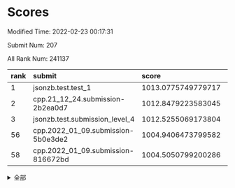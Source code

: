 # Scores

Modified Time: 2022-02-23 00:17:31

Submit Num: 207

All Rank Num: 241137

| rank |               submit               |       score        |       sigma        | pk_num |
| :--- | :--------------------------------- | :----------------- | :----------------- | :----- |
| 1    | jsonzb.test.test_1                 | 1013.0775749779717 | 0.7889337255458195 | 4654   |
| 2    | cpp.21_12_24.submission-2b2ea0d7   | 1012.8479223583045 | 0.7830498672929574 | 4659   |
| 3    | jsonzb.test.submission_level_4     | 1012.5255069173804 | 0.7775272452727919 | 4661   |
| 56   | cpp.2022_01_09.submission-5b0e3de2 | 1004.9406473799582 | 0.7211631074332607 | 4658   |
| 58   | cpp.2022_01_09.submission-816672bd | 1004.5050799200286 | 0.7129420472996865 | 4661   |


<details>
<summary>全部</summary>

| rank |                 submit                 |       score        |       sigma        | pk_num |
| :--- | :------------------------------------- | :----------------- | :----------------- | :----- |
| 1    | jsonzb.test.test_1                     | 1013.0775749779717 | 0.7889337255458195 | 4654   |
| 2    | cpp.21_12_24.submission-2b2ea0d7       | 1012.8479223583045 | 0.7830498672929574 | 4659   |
| 3    | jsonzb.test.submission_level_4         | 1012.5255069173804 | 0.7775272452727919 | 4661   |
| 4    | gobigger.level_3.submission_level_3_3  | 1011.5547490376504 | 0.7778912538128722 | 4661   |
| 5    | gobigger.level_3.submission_level_3_34 | 1011.5168888594842 | 0.7830065434573295 | 4658   |
| 6    | gobigger.level_3.submission_level_3_45 | 1011.4058509281582 | 0.7906941855280135 | 4653   |
| 7    | gobigger.level_3.submission_level_3_20 | 1011.3442614159903 | 0.7725176815387839 | 4659   |
| 8    | gobigger.level_3.submission_level_3_16 | 1011.3421701590389 | 0.7792817761328032 | 4657   |
| 9    | gobigger.level_3.submission_level_3_24 | 1010.9459838394309 | 0.7610242764971294 | 4667   |
| 10   | gobigger.level_3.submission_level_3_35 | 1010.9344734285613 | 0.754976489854564  | 4664   |
| 11   | gobigger.level_3.submission_level_3_37 | 1010.6979498086349 | 0.7647121935257801 | 4659   |
| 12   | gobigger.level_3.submission_level_3_6  | 1010.6909789909156 | 0.7580825542310196 | 4659   |
| 13   | gobigger.level_3.submission_level_3_48 | 1010.6300123584442 | 0.7555418879642648 | 4657   |
| 14   | gobigger.level_3.submission_level_3_32 | 1010.6130899200973 | 0.750071672894621  | 4662   |
| 15   | gobigger.level_3.submission_level_3_11 | 1010.5757879000702 | 0.752024030056391  | 4659   |
| 16   | gobigger.level_3.submission_level_3_30 | 1010.5632320992299 | 0.7698131894039597 | 4659   |
| 17   | gobigger.level_3.submission_level_3_26 | 1010.4051152557956 | 0.7705095827933777 | 4659   |
| 18   | gobigger.level_3.submission_level_3_7  | 1010.3909967639322 | 0.7695907424976904 | 4661   |
| 19   | gobigger.level_3.submission_level_3_47 | 1010.3230256201953 | 0.7678907995922031 | 4662   |
| 20   | gobigger.level_3.submission_level_3_42 | 1010.3089759844786 | 0.7663349486207467 | 4665   |
| 21   | gobigger.level_3.submission_level_3_1  | 1010.3072364547909 | 0.772279229532716  | 4656   |
| 22   | gobigger.level_3.submission_level_3_40 | 1010.0627884036631 | 0.7512340233674893 | 4663   |
| 23   | gobigger.level_3.submission_level_3_25 | 1009.990795255725  | 0.7499169166595023 | 4657   |
| 24   | gobigger.level_3.submission_level_3_14 | 1009.9778080825049 | 0.7503902378012698 | 4659   |
| 25   | gobigger.level_3.submission_level_3_36 | 1009.8265498175407 | 0.7654975009458066 | 4663   |
| 26   | gobigger.level_3.submission_level_3_27 | 1009.8200699958763 | 0.7478171606264918 | 4659   |
| 27   | gobigger.level_3.submission_level_3_22 | 1009.7847898635762 | 0.7465437700965805 | 4662   |
| 28   | gobigger.level_3.submission_level_3_33 | 1009.7095261401125 | 0.7344383121767987 | 4661   |
| 29   | gobigger.level_3.submission_level_3_44 | 1009.667299346121  | 0.759006699327525  | 4662   |
| 30   | gobigger.level_3.submission_level_3_17 | 1009.6470465257001 | 0.7846760228463012 | 4655   |
| 31   | gobigger.level_3.submission_level_3_46 | 1009.6398670167193 | 0.7396606031056299 | 4662   |
| 32   | gobigger.level_3.submission_level_3_23 | 1009.5608179175249 | 0.7714572064575324 | 4655   |
| 33   | gobigger.level_3.submission_level_3_18 | 1009.4524213146195 | 0.7477937302780399 | 4660   |
| 34   | gobigger.level_3.submission_level_3_5  | 1009.4321917846247 | 0.7318254470897774 | 4658   |
| 35   | gobigger.level_3.submission_level_3_49 | 1009.4125234341726 | 0.7517536907725971 | 4657   |
| 36   | gobigger.level_3.submission_level_3_4  | 1009.3948051047487 | 0.7503573863445627 | 4665   |
| 37   | gobigger.level_3.submission_level_3_29 | 1009.3870726295509 | 0.7580477108010639 | 4661   |
| 38   | gobigger.level_3.submission_level_3_19 | 1009.336394645792  | 0.7507870696715382 | 4660   |
| 39   | gobigger.level_3.submission_level_3_8  | 1009.2657133124026 | 0.7757969849504159 | 4659   |
| 40   | gobigger.level_3.submission_level_3_31 | 1009.2128864034098 | 0.754849832154714  | 4660   |
| 41   | gobigger.level_3.submission_level_3_21 | 1009.1880854393007 | 0.7490514093934798 | 4660   |
| 42   | gobigger.level_3.submission_level_3_41 | 1009.1870490180426 | 0.7527910998898184 | 4663   |
| 43   | gobigger.level_3.submission_level_3_9  | 1009.1431416655735 | 0.7399673665267669 | 4659   |
| 44   | gobigger.level_3.submission_level_3_38 | 1009.1272132642803 | 0.7609698232002733 | 4659   |
| 45   | gobigger.level_3.submission_level_3_13 | 1009.0527886453547 | 0.7371574621392638 | 4660   |
| 46   | gobigger.level_3.submission_level_3_10 | 1009.0046511851313 | 0.7516742910003298 | 4664   |
| 47   | gobigger.level_3.submission_level_3_43 | 1008.9941847959079 | 0.7774096111860876 | 4657   |
| 48   | gobigger.level_3.submission_level_3_2  | 1008.8504044489338 | 0.7428139460099449 | 4655   |
| 49   | gobigger.level_3.submission_level_3_0  | 1008.5859850470401 | 0.7427998807810661 | 4658   |
| 50   | gobigger.level_3.submission_level_3_15 | 1008.5637651374269 | 0.7532028626831684 | 4660   |
| 51   | gobigger.level_3.submission_level_3_12 | 1008.5203829182839 | 0.7749920012136512 | 4661   |
| 52   | gobigger.level_3.submission_level_3_28 | 1008.4749974011237 | 0.7647775819651285 | 4657   |
| 53   | gobigger.level_3.submission_level_3_39 | 1008.4206915023314 | 0.7365391739177359 | 4658   |
| 54   | gobigger.level_1.submission_level_1_27 | 1006.0831105021953 | 0.7351842106366215 | 4660   |
| 55   | gobigger.level_1.submission_level_1_32 | 1004.9490026113612 | 0.7208062787070398 | 4656   |
| 56   | cpp.2022_01_09.submission-5b0e3de2     | 1004.9406473799582 | 0.7211631074332607 | 4658   |
| 57   | gobigger.level_1.submission_level_1_17 | 1004.5517449146242 | 0.7263688952888292 | 4659   |
| 58   | cpp.2022_01_09.submission-816672bd     | 1004.5050799200286 | 0.7129420472996865 | 4661   |
| 59   | gobigger.level_1.submission_level_1_23 | 1004.4803841786244 | 0.7323993623520922 | 4658   |
| 60   | gobigger.level_1.submission_level_1_0  | 1004.1644326447537 | 0.7142249453047946 | 4667   |
| 61   | gobigger.level_1.submission_level_1_5  | 1004.1585048656342 | 0.7153782201861663 | 4660   |
| 62   | gobigger.level_1.submission_level_1_28 | 1004.1201372637055 | 0.7113090400434987 | 4663   |
| 63   | gobigger.level_1.submission_level_1_15 | 1004.0450243017535 | 0.7092935891145574 | 4656   |
| 64   | gobigger.level_1.submission_level_1_2  | 1004.0438236704624 | 0.7044840095124579 | 4657   |
| 65   | gobigger.level_1.submission_level_1_19 | 1003.9947903567645 | 0.7083242763311426 | 4658   |
| 66   | gobigger.level_1.submission_level_1_48 | 1003.930407439762  | 0.7157015245489513 | 4661   |
| 67   | gobigger.level_1.submission_level_1_31 | 1003.8912654918115 | 0.7270995885189641 | 4655   |
| 68   | gobigger.level_1.submission_level_1_41 | 1003.8862143345921 | 0.703923942496738  | 4664   |
| 69   | gobigger.level_1.submission_level_1_46 | 1003.8045029089303 | 0.7268293285131529 | 4660   |
| 70   | gobigger.level_1.submission_level_1_33 | 1003.7168577029697 | 0.7061047844518793 | 4659   |
| 71   | gobigger.level_1.submission_level_1_13 | 1003.6838591159074 | 0.7039978491437611 | 4659   |
| 72   | gobigger.level_1.submission_level_1_36 | 1003.5890367987621 | 0.7155397935235407 | 4660   |
| 73   | gobigger.level_1.submission_level_1_49 | 1003.5168821175326 | 0.7227840413450501 | 4659   |
| 74   | gobigger.level_1.submission_level_1_20 | 1003.5093527657168 | 0.7113741714591929 | 4662   |
| 75   | gobigger.level_1.submission_level_1_24 | 1003.4415345713982 | 0.722308637632884  | 4661   |
| 76   | gobigger.level_1.submission_level_1_43 | 1003.4209729968558 | 0.7147999540951276 | 4661   |
| 77   | gobigger.level_1.submission_level_1_30 | 1003.4115250808079 | 0.7131284703834105 | 4657   |
| 78   | gobigger.level_1.submission_level_1_16 | 1003.3827123102263 | 0.7249413165772994 | 4655   |
| 79   | gobigger.level_1.submission_level_1_14 | 1003.3558275118835 | 0.717534963461459  | 4658   |
| 80   | gobigger.level_1.submission_level_1_3  | 1003.3123279611759 | 0.7239931398491085 | 4656   |
| 81   | gobigger.level_1.submission_level_1_11 | 1003.2963727957067 | 0.712786134196381  | 4657   |
| 82   | gobigger.level_1.submission_level_1_4  | 1003.2816514669862 | 0.7157602314228206 | 4654   |
| 83   | gobigger.level_1.submission_level_1_18 | 1003.2411678070573 | 0.7251276280402775 | 4662   |
| 84   | gobigger.level_1.submission_level_1_25 | 1003.1816587079765 | 0.7161908745603355 | 4661   |
| 85   | gobigger.level_1.submission_level_1_35 | 1003.1449281821336 | 0.7186561666816323 | 4654   |
| 86   | gobigger.level_1.submission_level_1_7  | 1003.1379652947076 | 0.7155234809373437 | 4660   |
| 87   | gobigger.level_1.submission_level_1_12 | 1003.0400009827948 | 0.7109722715889875 | 4660   |
| 88   | gobigger.level_1.submission_level_1_6  | 1003.0320824683541 | 0.7256514111201509 | 4663   |
| 89   | gobigger.level_1.submission_level_1_22 | 1002.9390489510457 | 0.7093512420209623 | 4657   |
| 90   | gobigger.level_1.submission_level_1_38 | 1002.9101357254472 | 0.7143522665090754 | 4660   |
| 91   | gobigger.level_1.submission_level_1_26 | 1002.8503885846586 | 0.7076713731398708 | 4663   |
| 92   | gobigger.level_1.submission_level_1_1  | 1002.8485050611566 | 0.7202977502427069 | 4663   |
| 93   | gobigger.level_1.submission_level_1_21 | 1002.7358229962339 | 0.715311041250446  | 4656   |
| 94   | gobigger.level_1.submission_level_1_9  | 1002.6363136753686 | 0.7189807142804527 | 4657   |
| 95   | gobigger.level_1.submission_level_1_37 | 1002.6298431834317 | 0.7122844649155007 | 4658   |
| 96   | gobigger.level_1.submission_level_1_40 | 1002.6206976168825 | 0.7245961123328153 | 4661   |
| 97   | gobigger.level_1.submission_level_1_8  | 1002.6201402939486 | 0.7220330651320472 | 4658   |
| 98   | gobigger.level_1.submission_level_1_34 | 1002.5159242036315 | 0.704087295220173  | 4661   |
| 99   | gobigger.level_1.submission_level_1_44 | 1002.4686834133336 | 0.7069719407380088 | 4664   |
| 100  | gobigger.level_1.submission_level_1_42 | 1002.4453687721084 | 0.7128649212977914 | 4663   |
| 101  | gobigger.level_1.submission_level_1_29 | 1002.3995931276139 | 0.713790994763468  | 4662   |
| 102  | gobigger.level_1.submission_level_1_47 | 1002.3468467952498 | 0.7182455022739912 | 4658   |
| 103  | gobigger.level_1.submission_level_1_10 | 1002.1283004778868 | 0.715924185909666  | 4663   |
| 104  | gobigger.level_1.submission_level_1_39 | 1001.7795589436012 | 0.711338464249446  | 4657   |
| 105  | gobigger.level_1.submission_level_1_45 | 1000.6147523333209 | 0.718230157470797  | 4656   |
| 106  | gobigger.random.submission_random_18   | 998.2253491483431  | 0.7066556068924696 | 4664   |
| 107  | gobigger.random.submission_random_11   | 997.3166560684007  | 0.7057368789269125 | 4657   |
| 108  | gobigger.random.submission_random_30   | 997.1453696788319  | 0.7069590491953094 | 4660   |
| 109  | gobigger.random.submission_random_3    | 996.9411567923406  | 0.7041054712651967 | 4655   |
| 110  | gobigger.random.submission_random_42   | 996.866790840909   | 0.7126022478577008 | 4659   |
| 111  | gobigger.random.submission_random_2    | 996.8218206890659  | 0.7061283616829533 | 4653   |
| 112  | gobigger.random.submission_random_38   | 996.7915459686378  | 0.7025777468817853 | 4655   |
| 113  | gobigger.random.submission_random_5    | 996.7354697842684  | 0.7289574813426491 | 4663   |
| 114  | gobigger.random.submission_random_9    | 996.7238908359101  | 0.7001903003323237 | 4661   |
| 115  | gobigger.random.submission_random_17   | 996.6496310193997  | 0.7067271621380989 | 4657   |
| 116  | gobigger.random.submission_random_40   | 996.490313064882   | 0.7189482108777632 | 4659   |
| 117  | gobigger.random.submission_random_6    | 996.3636598633641  | 0.7114614296136795 | 4657   |
| 118  | gobigger.random.submission_random_8    | 996.2449898126542  | 0.7222962074725638 | 4657   |
| 119  | gobigger.random.submission_random_22   | 996.2095848149237  | 0.7100828979727164 | 4659   |
| 120  | gobigger.random.submission_random_41   | 996.1849335482883  | 0.7066213358581559 | 4660   |
| 121  | gobigger.random.submission_random_10   | 996.1813666232366  | 0.7034902656310034 | 4660   |
| 122  | gobigger.random.submission_random_32   | 996.1596144111131  | 0.7013408406037015 | 4661   |
| 123  | gobigger.random.submission_random_35   | 996.1049099641316  | 0.7054283168405195 | 4660   |
| 124  | gobigger.random.submission_random_23   | 996.1036028858988  | 0.7106415401720212 | 4661   |
| 125  | gobigger.random.submission_random_19   | 996.0629604747235  | 0.7109952378916028 | 4658   |
| 126  | gobigger.random.submission_random_29   | 996.0186414503237  | 0.7003508006753677 | 4659   |
| 127  | gobigger.random.submission_random_48   | 996.0138844549876  | 0.7018219138298537 | 4667   |
| 128  | gobigger.random.submission_random_12   | 995.9923196846714  | 0.7181764248559274 | 4665   |
| 129  | gobigger.random.submission_random_27   | 995.9527176610435  | 0.7254493061169405 | 4661   |
| 130  | gobigger.random.submission_random_33   | 995.9439417922671  | 0.7006690228489574 | 4660   |
| 131  | gobigger.random.submission_random_39   | 995.9085167878176  | 0.7095576931237282 | 4659   |
| 132  | gobigger.random.submission_random_44   | 995.8990648551204  | 0.6984439636773488 | 4662   |
| 133  | gobigger.random.submission_random_43   | 995.8719609389042  | 0.700893939316833  | 4656   |
| 134  | gobigger.random.submission_random_46   | 995.8560320350193  | 0.6955143035463256 | 4654   |
| 135  | gobigger.random.submission_random_1    | 995.7828442186119  | 0.7133299336918775 | 4660   |
| 136  | gobigger.random.submission_random_36   | 995.7664848745834  | 0.7154706208451892 | 4657   |
| 137  | gobigger.random.submission_random_24   | 995.749752284347   | 0.7330513120144492 | 4660   |
| 138  | gobigger.random.submission_random_4    | 995.6780545280878  | 0.6979619176068279 | 4657   |
| 139  | gobigger.random.submission_random_37   | 995.5805237460395  | 0.7027133779932674 | 4660   |
| 140  | gobigger.random.submission_random_45   | 995.5765804792874  | 0.7078495068682609 | 4657   |
| 141  | gobigger.random.submission_random_7    | 995.5679893461373  | 0.7155889638042137 | 4658   |
| 142  | gobigger.random.submission_random_49   | 995.5224555786314  | 0.7085210257040533 | 4662   |
| 143  | gobigger.random.submission_random_0    | 995.5158460421164  | 0.7222685219100808 | 4659   |
| 144  | gobigger.random.submission_random_26   | 995.4232306094226  | 0.7195846418138935 | 4657   |
| 145  | gobigger.random.submission_random_34   | 995.2903629057146  | 0.7104755659327945 | 4658   |
| 146  | gobigger.random.submission_random_31   | 995.28705518046    | 0.7270797710109167 | 4662   |
| 147  | gobigger.random.submission_random_16   | 995.2800767532754  | 0.7109329013346103 | 4663   |
| 148  | gobigger.random.submission_random_20   | 995.2372292975251  | 0.7355111117335171 | 4656   |
| 149  | gobigger.random.submission_random_21   | 995.2284276766317  | 0.7223837979301249 | 4660   |
| 150  | gobigger.random.submission_random_47   | 995.0987912738811  | 0.7165993961003405 | 4660   |
| 151  | gobigger.random.submission_random_14   | 995.0607063156363  | 0.7110315854638052 | 4663   |
| 152  | gobigger.random.submission_random_15   | 995.0284607192128  | 0.7114511259786699 | 4659   |
| 153  | gobigger.random.submission_random_13   | 994.7727851636145  | 0.7054163118206525 | 4659   |
| 154  | gobigger.random.submission_random_28   | 994.291426776982   | 0.7235356539496264 | 4659   |
| 155  | gobigger.random.submission_random_25   | 994.1261400638981  | 0.7090220732654403 | 4657   |
| 156  | gobigger.level_2.submission_level_2_4  | 993.9590592761784  | 0.7257220677522959 | 4659   |
| 157  | gobigger.level_2.submission_level_2_1  | 993.6471809372293  | 0.7269609633329293 | 4659   |
| 158  | gobigger.level_2.submission_level_2_21 | 993.5108800660628  | 0.7215134146565824 | 4663   |
| 159  | gobigger.level_2.submission_level_2_11 | 993.5035947538479  | 0.7275746276795019 | 4660   |
| 160  | gobigger.level_2.submission_level_2_36 | 993.4734301277352  | 0.7285010348581826 | 4662   |
| 161  | gobigger.level_2.submission_level_2_43 | 993.4439866824005  | 0.7306388695987951 | 4659   |
| 162  | gobigger.level_2.submission_level_2_33 | 993.3993988945498  | 0.7372787943035713 | 4660   |
| 163  | gobigger.level_2.submission_level_2_22 | 993.3397490284282  | 0.7506697624425295 | 4659   |
| 164  | gobigger.level_2.submission_level_2_20 | 992.9488498208409  | 0.7603490728371693 | 4665   |
| 165  | gobigger.level_2.submission_level_2_23 | 992.9175891512289  | 0.7261874601248028 | 4654   |
| 166  | gobigger.level_2.submission_level_2_46 | 992.8648980652082  | 0.7449236132336792 | 4660   |
| 167  | gobigger.level_2.submission_level_2_25 | 992.8634757666214  | 0.7235248541639081 | 4663   |
| 168  | gobigger.level_2.submission_level_2_5  | 992.7886191997117  | 0.7468421298100605 | 4665   |
| 169  | gobigger.level_2.submission_level_2_17 | 992.704918867305   | 0.7635607573356703 | 4651   |
| 170  | gobigger.level_2.submission_level_2_10 | 992.6810756721252  | 0.7547294265478512 | 4660   |
| 171  | gobigger.level_2.submission_level_2_3  | 992.6613661554176  | 0.733240947001091  | 4660   |
| 172  | gobigger.level_2.submission_level_2_42 | 992.5416257401711  | 0.7488719130601471 | 4661   |
| 173  | gobigger.level_2.submission_level_2_6  | 992.5405691035749  | 0.744223349579312  | 4660   |
| 174  | gobigger.level_2.submission_level_2_34 | 992.5010995723446  | 0.7389958641161427 | 4657   |
| 175  | gobigger.level_2.submission_level_2_14 | 992.4571372960751  | 0.7484138069295387 | 4662   |
| 176  | gobigger.level_2.submission_level_2_16 | 992.4383486557002  | 0.7371291836252719 | 4658   |
| 177  | gobigger.level_2.submission_level_2_15 | 992.3946344636365  | 0.7438838294037234 | 4663   |
| 178  | gobigger.level_2.submission_level_2_0  | 992.3544014222415  | 0.7309375527211416 | 4661   |
| 179  | gobigger.level_2.submission_level_2_39 | 992.3348147536509  | 0.7367359641688346 | 4656   |
| 180  | gobigger.level_2.submission_level_2_7  | 992.3068915760549  | 0.7440420724793634 | 4661   |
| 181  | gobigger.level_2.submission_level_2_30 | 992.2125843830501  | 0.744355114841547  | 4663   |
| 182  | gobigger.level_2.submission_level_2_27 | 992.1950931800611  | 0.7652756719296405 | 4662   |
| 183  | gobigger.level_2.submission_level_2_18 | 992.1262455663144  | 0.7419187065399369 | 4656   |
| 184  | gobigger.level_2.submission_level_2_49 | 992.1145406813417  | 0.7399144738448746 | 4660   |
| 185  | gobigger.level_2.submission_level_2_24 | 992.1095449376156  | 0.740398808529575  | 4659   |
| 186  | gobigger.level_2.submission_level_2_48 | 992.0098668414442  | 0.7434084920801226 | 4665   |
| 187  | gobigger.level_2.submission_level_2_31 | 991.8203547410344  | 0.7470229690992658 | 4664   |
| 188  | gobigger.level_2.submission_level_2_29 | 991.8161910776811  | 0.7462251762527746 | 4660   |
| 189  | gobigger.level_2.submission_level_2_2  | 991.808394135492   | 0.7320548664939827 | 4660   |
| 190  | gobigger.level_2.submission_level_2_32 | 991.771055016753   | 0.7477152015307585 | 4658   |
| 191  | gobigger.level_2.submission_level_2_47 | 991.7550830901006  | 0.7494240485313657 | 4663   |
| 192  | gobigger.level_2.submission_level_2_45 | 991.6915292962619  | 0.7548961757819558 | 4662   |
| 193  | gobigger.level_2.submission_level_2_13 | 991.6088729671193  | 0.7527938428218481 | 4666   |
| 194  | gobigger.level_2.submission_level_2_8  | 991.5122737785425  | 0.7532415346649308 | 4659   |
| 195  | gobigger.level_2.submission_level_2_37 | 991.4747963166707  | 0.7472419093548691 | 4663   |
| 196  | gobigger.level_2.submission_level_2_12 | 991.3787048057833  | 0.7492639423964927 | 4664   |
| 197  | gobigger.level_2.submission_level_2_9  | 991.3587292735663  | 0.7412618497323012 | 4658   |
| 198  | gobigger.level_2.submission_level_2_41 | 991.2757772610072  | 0.7431664233367253 | 4662   |
| 199  | gobigger.level_2.submission_level_2_38 | 991.0350988648682  | 0.7591360059525075 | 4662   |
| 200  | gobigger.level_2.submission_level_2_26 | 991.0347104808203  | 0.7689309111187582 | 4656   |
| 201  | gobigger.level_2.submission_level_2_35 | 991.0094435687183  | 0.7658859823092219 | 4662   |
| 202  | gobigger.level_2.submission_level_2_19 | 990.9910723939018  | 0.7492329026533183 | 4659   |
| 203  | gobigger.level_2.submission_level_2_44 | 990.8649989653223  | 0.7473592954847869 | 4653   |
| 204  | gobigger.level_2.submission_level_2_40 | 990.5470423895367  | 0.7842111865059873 | 4660   |
| 205  | gobigger.level_2.submission_level_2_28 | 990.4025634767887  | 0.7630374515718946 | 4661   |
| 206  | gobigger.none.submission_none_0        | 978.5350467075035  | 1.2573193267346752 | 4664   |
| 207  | gobigger.none.submission_none_1        | 976.0992238714366  | 1.437069052151808  | 4662   |

</details>